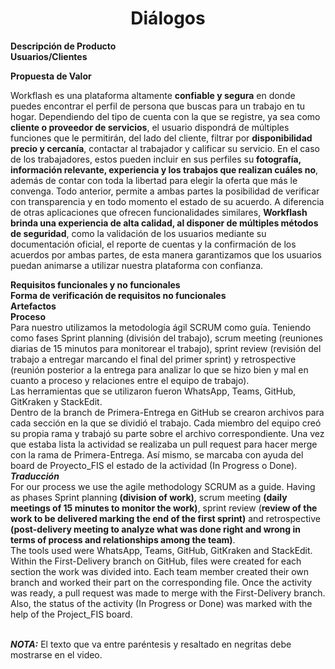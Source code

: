 ﻿<center><h1>Diálogos</h1></center>

**Descripción de Producto**<br>
**Usuarios/Clientes**<br>

**Propuesta de Valor**<br>

Workflash es una plataforma altamente **confiable y segura** en donde puedes encontrar el perfil de persona que buscas para un trabajo en tu hogar. Dependiendo del tipo de cuenta con la que se registre, ya sea como **cliente o proveedor de servicios**, el usuario dispondrá de múltiples funciones que le permitirán, del lado del cliente, filtrar por **disponibilidad precio y cercanía**, contactar al trabajador y calificar su servicio. En el caso de los trabajadores, estos pueden incluir en sus perfiles su **fotografía, información relevante, experiencia y los trabajos que realizan cuáles no**, además de contar con toda la libertad para elegir la oferta que más le convenga. Todo anterior, permite a ambas partes la posibilidad de verificar con transparencia y en todo momento el estado de su acuerdo.
A diferencia de otras aplicaciones que ofrecen funcionalidades similares, **Workflash brinda una experiencia de alta calidad, al disponer de múltiples métodos de seguridad**, como la validación de los usuarios mediante su documentación oficial, el reporte de cuentas y la confirmación de los acuerdos por ambas partes, de esta manera garantizamos que los usuarios puedan animarse a utilizar nuestra plataforma con confianza.

**Requisitos funcionales y no funcionales**<br>
**Forma de verificación de requisitos no funcionales**<br>
**Artefactos**<br>
**Proceso**<br>
Para nuestro utilizamos la metodología ágil SCRUM como guía. Teniendo como fases Sprint planning (división del trabajo),  scrum meeting (reuniones diarias de 15 minutos para monitorear el trabajo), sprint review (revisión del trabajo a entregar marcando el final del primer sprint) y retrospective (reunión posterior a la entrega para analizar lo que se hizo bien y mal en cuanto a proceso y relaciones entre el equipo de trabajo).<br> Las herramientas que se utilizaron fueron WhatsApp, Teams, GitHub, GitKraken y StackEdit.<br>Dentro de la branch de Primera-Entrega en GitHub se crearon archivos para cada sección en la que se dividió el trabajo. Cada miembro del equipo creó su propia rama y trabajó su parte sobre el archivo correspondiente. Una vez que estaba lista la actividad se realizaba un pull request para hacer merge con la rama de Primera-Entrega. Así mismo, se marcaba con ayuda del board de Proyecto_FIS el estado de la actividad (In Progress o Done).<br>
***Traducción*** 
<br>For our process we use the agile methodology SCRUM as a guide. Having as phases Sprint planning **(division of work)**, scrum meeting **(daily meetings of 15 minutes to monitor the work)**, sprint review (**review of the work to be delivered marking the end of the first sprint)** and retrospective **(post-delivery meeting to analyze what was done right and wrong in terms of process and relationships among the team)**. <br>The tools used were WhatsApp, Teams, GitHub, GitKraken and StackEdit.<br>Within the First-Delivery branch on GitHub, files were created for each section the work was divided into. Each team member created their own branch and worked their part on the corresponding file. Once the activity was ready, a pull request was made to merge with the First-Delivery branch. Also, the status of the activity (In Progress or Done) was marked with the help of the Project_FIS board.

<br>***NOTA:*** El texto que va entre paréntesis y resaltado en negritas debe mostrarse en el video.
<!--stackedit_data:
eyJoaXN0b3J5IjpbMjEzNDE4NzA3MiwtMTUzNTI3MTMyNCwtMj
A0MjYyNDUyOSwtMjc0NzAzNTM1LC0xMDgwMzIxMzAyXX0=
-->